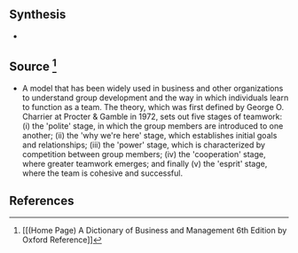## Synthesis
- 
## Source [^1]
- A model that has been widely used in business and other organizations to understand group development and the way in which individuals learn to function as a team. The theory, which was first defined by George O. Charrier at Procter \& Gamble in 1972, sets out five stages of teamwork: (i) the 'polite' stage, in which the group members are introduced to one another; (ii) the 'why we're here' stage, which establishes initial goals and relationships; (iii) the 'power' stage, which is characterized by competition between group members; (iv) the 'cooperation' stage, where greater teamwork emerges; and finally (v) the 'esprit' stage, where the team is cohesive and successful.
## References

[^1]: [[(Home Page) A Dictionary of Business and Management 6th Edition by Oxford Reference]]